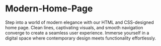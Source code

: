 # Modern-Home-Page
Step into a world of modern elegance with our HTML and CSS-designed home page. Clean lines, captivating visuals, and smooth navigation converge to create a seamless user experience. Immerse yourself in a digital space where contemporary design meets functionality effortlessly.
